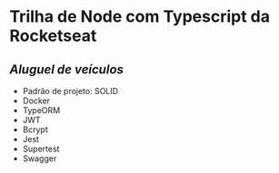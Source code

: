 # Trilha de Node com Typescript da Rocketseat
## _Aluguel de veículos_

- Padrão de projeto: SOLID
- Docker
- TypeORM
- JWT
- Bcrypt
- Jest 
- Supertest
- Swagger
